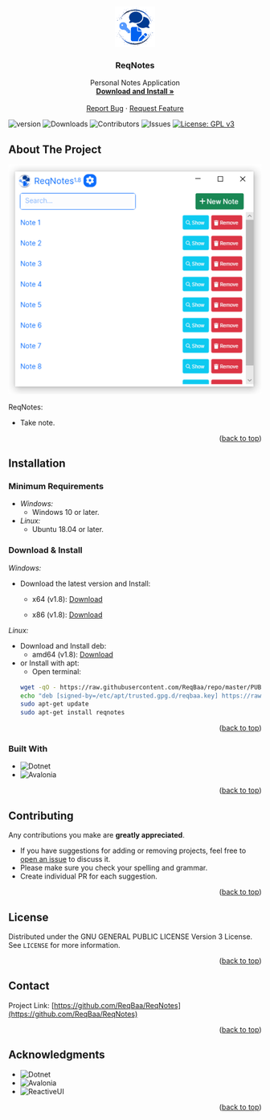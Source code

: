 <a name="readme-top"></a>

<!-- PROJECT LOGO -->
<br />
<div align="center">
  <a href="https://github.com/ReqBaa/ReqNotes">
    <img src="images/logo.png" alt="Logo" width="80" height="80">
  </a>

  <h3 align="center">ReqNotes</h3>

  <p align="center">
    Personal Notes Application
    <br />
        <a href="#installation"><strong>Download and Install »</strong></a>
    <br />
    <br />
    <a href="https://github.com/ReqBaa/ReqNotes/issues">Report Bug</a>
    ·
    <a href="https://github.com/ReqBaa/ReqNotes/issues">Request Feature</a>
  </p>
</div>

![version](https://img.shields.io/badge/version-1.8-blue)
![Downloads](https://img.shields.io/github/downloads/ReqBaa/ReqNotes/total) ![Contributors](https://img.shields.io/github/contributors/ReqBaa/ReqNotes?color=dark-green) ![Issues](https://img.shields.io/github/issues/ReqBaa/ReqNotes) [![License: GPL v3](https://img.shields.io/badge/License-GPLv3-blue.svg)](https://www.gnu.org/licenses/gpl-3.0)

<!-- ABOUT THE PROJECT -->
## About The Project

![Screen Shot](images/image1.png)

ReqNotes:
* Take note.

<p align="right">(<a href="#readme-top">back to top</a>)</p>

## Installation
<a name="installation"></a>

### Minimum Requirements

* _Windows:_
  * Windows 10 or later.
* _Linux:_
  * Ubuntu 18.04 or later.

### Download & Install

_Windows:_
* Download the latest version and Install:

  * x64 (v1.8): [Download](https://github.com/ReqBaa/ReqNotes/releases/download/v1.8/reqnotessetup-x64-1.8.exe)

  * x86 (v1.8): [Download](https://github.com/ReqBaa/ReqNotes/releases/download/v1.8/reqnotessetup-x86-1.8.exe)

_Linux:_
- Download and Install deb:
  - amd64 (v1.8): [Download](https://github.com/ReqBaa/repo/raw/main/pool/main/r/reqnotes/reqnotes_1.8-0ubuntu1_amd64.deb)
- or Install with apt:
  - Open terminal:
  ```sh
  wget -qO - https://raw.githubusercontent.com/ReqBaa/repo/master/PUBLIC.KEY | gpg --dearmor | sudo tee /etc/apt/trusted.gpg.d/reqbaa.key >/dev/null
  echo "deb [signed-by=/etc/apt/trusted.gpg.d/reqbaa.key] https://raw.githubusercontent.com/ReqBaa/repo/master/ bionic main" | sudo tee /etc/apt/sources.list.d/reqbaa.list >/dev/null
  sudo apt-get update
  sudo apt-get install reqnotes
  ```

<p align="right">(<a href="#readme-top">back to top</a>)</p>

### Built With

* ![Dotnet](https://img.shields.io/badge/-.NET%206.0-blueviolet?logo=dotnet)
* ![Avalonia](https://img.shields.io/badge/-AVALONIA%20UI-blueviolet?logo=avalonia)

<p align="right">(<a href="#readme-top">back to top</a>)</p>

<!-- CONTRIBUTING -->
## Contributing

Any contributions you make are **greatly appreciated**.
* If you have suggestions for adding or removing projects, feel free to [open an issue](https://github.com/ReqBaa/ReqNotes/issues/new) to discuss it.
* Please make sure you check your spelling and grammar.
* Create individual PR for each suggestion.

<p align="right">(<a href="#readme-top">back to top</a>)</p>

<!-- LICENSE -->
## License

Distributed under the GNU GENERAL PUBLIC LICENSE Version 3 License. See `LICENSE` for more information.

<p align="right">(<a href="#readme-top">back to top</a>)</p>

<!-- CONTACT -->
## Contact

Project Link: [https://github.com/ReqBaa/ReqNotes](https://github.com/ReqBaa/ReqNotes)

<p align="right">(<a href="#readme-top">back to top</a>)</p>

<!-- ACKNOWLEDGMENTS -->
## Acknowledgments

* ![Dotnet](https://img.shields.io/badge/-.NET%206.0-blueviolet?logo=dotnet)
* ![Avalonia](https://img.shields.io/badge/-AVALONIA%20UI-blueviolet?logo=avalonia)
* ![ReactiveUI](https://img.shields.io/badge/-REACTIVEUI-blueviolet?logo=reactiveui)

<p align="right">(<a href="#readme-top">back to top</a>)</p>
